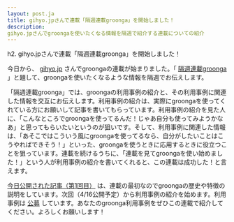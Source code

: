 ```yaml
---
layout: post.ja
title: gihyo.jpさんで連載「隔週連載groonga」を開始しました！
description:
gihyo.jpさんでgroongaを使いたくなる情報を隔週で紹介する連載についての紹介
---
```

h2. gihyo.jpさんで連載「隔週連載groonga」を開始しました！

今日から、 [gihyo.jp](http://gihyo.jp/)
さんでgroongaの連載が始まりました。「
[隔週連載groonga](http://gihyo.jp/dev/clip/01/groonga)
」と題して、groongaを使いたくなるような情報を隔週でお伝えします。

「隔週連載groonga」では、groongaの利用事例の紹介と、その利用事例に関連した情報を交互にお伝えします。利用事例の紹介は、実際にgroongaを使ってくれている方にお願いして記事を書いてもらっています。利用事例の紹介を見た人に、「こんなところでgroongaを使ってるんだ！じゃあ自分も使ってみようかなあ」と思ってもらいたいというのが狙いです。そして、利用事例に関連した情報は、「あそこではこういう風にgroongaを使ってるなら、自分がしたいことはこうやればできそう！」といった、groongaを使うときに応用するときに役立つことを狙っています。連載を続けるうちに、「連載を見てgroongaを使い始めました！」という人が利用事例の紹介を書いてくれると、この連載は成功した！と言えます。

[今日公開された記事（第1回目）](http://gihyo.jp/dev/clip/01/groonga/0001)
は、連載の最初なのでgroongaの歴史や特徴の説明をしています。次回（4/16公開予定）から利用事例の紹介を始めます。利用事例は
[公募](http://sourceforge.jp/projects/groonga/lists/archive/dev/2013-February/001186.html)
しています。あなたのgroonga利用事例をぜひこの連載で紹介してください。よろしくお願いします！
